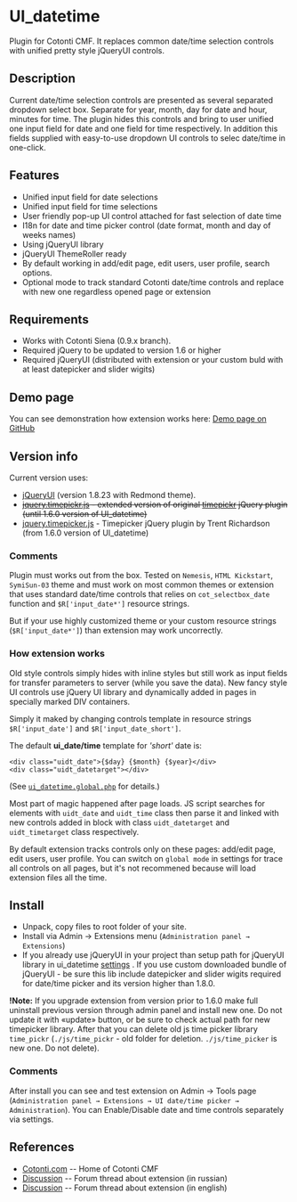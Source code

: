 UI_datetime 
===========

Plugin for Cotonti CMF. It replaces common date/time selection controls with
unified pretty style jQueryUI controls.

Description
-----------

Current date/time selection controls are presented as several separated dropdown select box.
Separate for year, month, day for date and hour, minutes for time.
The plugin hides this controls and bring to user unified one input field for date
and one field for time respectively. In addition this fields supplied with
easy-to-use dropdown UI controls to selec date/time in one-click.

Features
--------

* Unified input field for date selections
* Unified input field for time selections
* User friendly pop-up UI control attached for fast selection of date time
* I18n for date and time picker control (date format, month and day of weeks names)
* Using jQueryUI library
* jQueryUI ThemeRoller ready
* By default working in add/edit page, edit users, user profile, search options.
* Optional mode to track standard Cotonti date/time controls and replace with new one regardless 
opened page or extension

Requirements
------------

* Works with Cotonti Siena (0.9.x branch).
* Required jQuery to be updated to version 1.6 or higher
* Required jQueryUI (distributed with extension or your custom buld with at least datepicker and slider wigits)  

Demo page
---------

You can see demonstration how extension works here: [Demo page on GitHub](http://macik.github.com/cot_ui_datetime/demo.html)

Version info
------------

Current version uses:
* [jQueryUI](http://www.jqueryui.com) (version 1.8.23 with Redmond theme).
* ~~[jquery.timepickr.js](http://bililite.nfshost.com/blog/2009/07/09/updating-timepickr/) - extended version of original [timepickr](http://haineault.com) jQuery plugin (until 1.6.0 version of UI_datetime)~~
* [jquery.timepicker.js](http://trentrichardson.com/examples/timepicker/) - Timepicker jQuery plugin by Trent Richardson (from 1.6.0 version of UI_datetime)


### Comments

Plugin must works out from the box. Tested on `Nemesis`, `HTML Kickstart`, `SymiSun-03` 
theme and must work on most common themes or extension that uses standard date/time controls 
that relies on `cot_selectbox_date` function and `$R['input_date*']` resource strings.

But if your use highly customized theme or your custom resource strings (`$R['input_date*']`) than
extension may work uncorrectly.


### How extension works

Old style controls simply hides with inline styles but still work as input fields for transfer 
parameters to server (while you save the data).
New fancy style UI controls use jQuery UI library and dynamically added in pages in specially 
marked DIV containers. 

Simply it maked by changing controls template in resource strings `$R['input_date']` 
and `$R['input_date_short']`.

The default __ui_date/time__ template for _'short'_ date is:

    <div class="uidt_date">{$day} {$month} {$year}</div>
    <div class="uidt_datetarget"></div> 

(See [`ui_datetime.global.php`](https://github.com/macik/cot_ui_datetime/blob/master/plugins/ui_datetime/ui_datetime.global.php) for details.)

Most part of magic happened after page loads. JS script searches for elements 
with `uidt_date` and `uidt_time` class then 
parse it and linked with new controls added in block with class `uidt_datetarget` 
and `uidt_timetarget` class respectively. 
                
By default extension tracks controls only on these pages: add/edit page, edit users, user profile.
You can switch on `global mode` in settings for trace all controls on all pages, but it's not
recommened because will load extension files all the time.


Install
-------

* Unpack, copy files to root folder of your site.
* Install via Admin → Extensions menu (`Administration panel → Extensions`)
* If you already use jQueryUI in your project than setup path for jQueryUI library 
in ui_datetime [settings](www.example.com/admin/config?n=edit&o=plug&p=ui_datetime) .
If you use custom downloaded bundle of jQueryUI - be sure this lib include datepicker and slider 
wigits required for date/time picker and its version higher than 1.8.0.

**!Note:** If you upgrade extension from version prior to 1.6.0 make full uninstall previous version 
through admin panel and install new one. Do not update it with «update» button, or be sure 
to check actual path for new timepicker library. After that you can delete old js time picker library `time_pickr`
(`./js/time_pickr` - old folder for deletion. `./js/time_picker` is new one. Do not delete).

### Comments

After install you can see and test extension on Admin → Tools page
(`Administration panel → Extensions → UI date/time picker → Administration`).
You can Enable/Disable date and time controls separately via settings.


References
----------

* [Cotonti.com](http://Cotonti.com/) -- Home of Cotonti CMF
* [Discussion](http://www.cotonti.com/forums/?m=posts&q=7105) -- Forum thread about extension (in russian)
* [Discussion](http://www.cotonti.com/forums?m=posts&q=7118) -- Forum thread about extension (in english)


